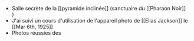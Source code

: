 - Salle secrète de la [[pyramide inclinée]] (sanctuaire du [[Pharaon Noir]] )
- J'ai suivi un cours d'utilisation de l'appareil photo de [[Elias Jackson]] le [[Mar 6th, 1925]]
- Photos réussies des